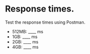 # Response times.

Test the response times using Postman.

- 512MB: ____ ms
- 1GB: ____ ms
- 2GB: ____ ms
- 4GB: ____ ms